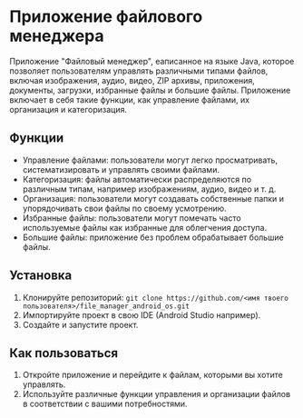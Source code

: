 # Приложение файлового менеджера

Приложение "Файловый менеджер", еаписанное на языке Java, которое позволяет пользователям управлять различными типами файлов, включая изображения, аудио, видео, ZIP архивы, приложения, документы, загрузки, избранные файлы и большие файлы. Приложение включает в себя такие функции, как управление файлами, их организация и категоризация.

## Функции
- Управление файлами: пользователи могут легко просматривать, систематизировать и управлять своими файлами.
- Категоризация: файлы автоматически распределяются по различным типам, например изображениям, аудио, видео и т. д.
- Организация: пользователи могут создавать собственные папки и упорядочивать свои файлы по своему усмотрению.
- Избранные файлы: пользователи могут помечать часто используемые файлы как избранные для облегчения доступа.
- Большие файлы: приложение без проблем обрабатывает большие файлы.

## Установка
1. Клонируйте репозиторий: `git clone https://github.com/<имя твоего пользователя>/file_manager_android_os.git`
2. Импортируйте проект в свою IDE (Android Studio например).
3. Создайте и запустите проект.

## Как пользоваться
1. Откройте приложение и перейдите к файлам, которыми вы хотите управлять.
2. Используйте различные функции управления и организации файлов в соответствии с вашими потребностями.